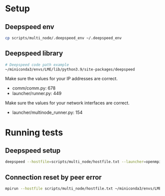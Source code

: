 # Setup
## Deepspeed env
```bash
cp scripts/multi_node/.deepspeed_env ~/.deepspeed_env
```

## Deepspeed library
```bash
# Deepspeed code path example
~/miniconda3/envs/LME/lib/python3.9/site-packages/deepspeed
```
Make sure the values for your IP addresses are correct.
- comm/comm.py: 678
- launcher/runner.py: 449

Make sure the values for your network interfaces are correct.
- launcher/multinode_runner.py: 154


# Running tests
## Deepspeed setup
```bash
deepspeed --hostfile=scripts/multi_node/hostfile.txt --launcher=openmpi scripts/multi_node/deepspeed_test.py
```

## Connection reset by peer error
```bash
mpirun --hostfile scripts/multi_node/hostfile.txt ~/miniconda3/envs/LME/bin/python scripts/multi_node/nccl_test.py
```
